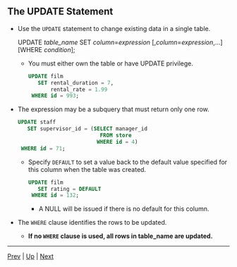 ## The UPDATE Statement

* Use the `UPDATE` statement to change existing data in a single table.

  UPDATE *table_name*
     SET *column*=*expression* [,*column*=*expression*,...]
  [WHERE *condition*];
  * You must either own the table or have UPDATE privilege.
    ```sql
    UPDATE film
       SET rental_duration = 7,
           rental_rate = 1.99
     WHERE id = 993;
    ```
* The expression may be a subquery that must return only one row.
  ```sql
  UPDATE staff
     SET supervisor_id = (SELECT manager_id
                            FROM store
                           WHERE id = 4)
   WHERE id = 71;
  ```
  * Specify `DEFAULT` to set a value back to the default value specified for this column when the table was created.
    ```sql
    UPDATE film
       SET rating = DEFAULT
     WHERE id = 132;
    ```

    * A NULL will be issued if there is no default for this column.

* The `WHERE` clause identifies the rows to be updated.
  * **If no `WHERE` clause is used, all rows in table_name are updated.**

<hr>

[Prev](INSERT.md) | [Up](../README.md) | [Next](DELETE.md)
